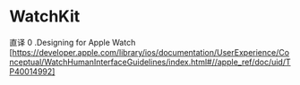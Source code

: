 # WatchKit
直译
0 .Designing for Apple Watch [https://developer.apple.com/library/ios/documentation/UserExperience/Conceptual/WatchHumanInterfaceGuidelines/index.html#//apple_ref/doc/uid/TP40014992]

